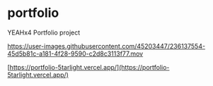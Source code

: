 # portfolio
YEAHx4 Portfolio project



https://user-images.githubusercontent.com/45203447/236137554-45d5b81c-a181-4f28-9590-c2d8c3113f77.mov

[https://portfolio-5tarlight.vercel.app/](https://portfolio-5tarlight.vercel.app/)
